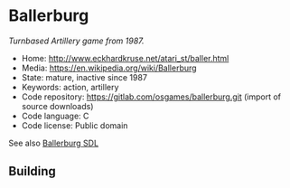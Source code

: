 # Ballerburg

_Turnbased Artillery game from 1987._

- Home: http://www.eckhardkruse.net/atari_st/baller.html
- Media: https://en.wikipedia.org/wiki/Ballerburg
- State: mature, inactive since 1987 
- Keywords: action, artillery
- Code repository: https://gitlab.com/osgames/ballerburg.git (import of source downloads)
- Code language: C
- Code license: Public domain

See also [Ballerburg SDL](http://baller.tuxfamily.org/)

## Building

